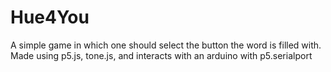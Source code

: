 # Hue4You
A simple game in which one should select the button the word is filled with. Made using p5.js, tone.js, and interacts with an arduino with p5.serialport
